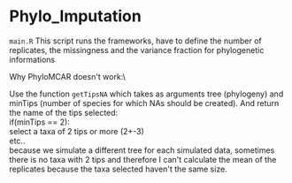 # Phylo_Imputation

`main.R` This script runs the frameworks, have to define the number of replicates, the missingness and the variance fraction for phylogenetic informations


Why PhyloMCAR doesn't work:\

Use the function `getTipsNA` which takes as arguments tree (phylogeny)  and minTips (number of species for which NAs should be created). And return the name of the tips selected:\
if(minTips == 2): \
  select a taxa of 2 tips or more (2+-3)\
  etc..\
because we simulate a different tree for each simulated data, sometimes there is no taxa with 2 tips and therefore I can't calculate the mean of the replicates because the taxa selected haven't the same size. 
